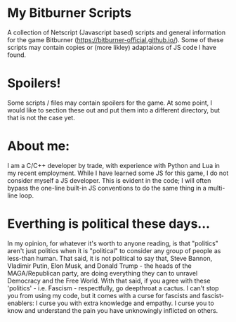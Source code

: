 # My Bitburner Scripts
A collection of Netscript (Javascript based) scripts and general information for the game Bitburner (https://bitburner-official.github.io/). 
Some of these scripts may contain copies or (more likley) adaptaions of JS code I have found. 

# Spoilers!
Some scripts / files may contain spoilers for the game. At some point, I would like to section these out and put them into a different directory, but that is not the case yet. 

# About me:
I am a C/C++ developer by trade, with experience with Python and Lua in my recent employment. While I have learned some JS for this game, I do not consider myself a JS developer. This is evident in the code; I will often bypass the one-line built-in JS conventions to do the same thing in a multi-line loop. 

# Everthing is political these days... 
In my opinion, for whatever it's worth to anyone reading, is that "politics" aren't just politics when it is "political" to consider any group of people as less-than human. That said, it is not political to say that, Steve Bannon, Vladimir Putin, Elon Musk, and Donald Trump - the heads of the MAGA/Republican party, are doing everything they can to unravel Democracy and the Free World. With that said, if you agree with these 'politics' - i.e. Fascism - respectfully, go deepthroat a cactus. I can't stop you from using my code, but it comes with a curse for fascists and fascist-enablers: I curse you with extra knowledge and empathy. I curse you to know and understand the pain you have unknowingly inflicted on others. 
